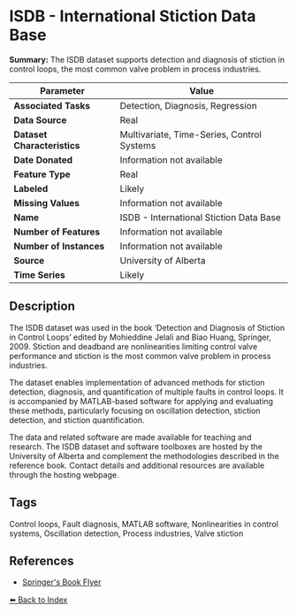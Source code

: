 # ISDB - International Stiction Data Base

**Summary:** The ISDB dataset supports detection and diagnosis of stiction in control loops, the most common valve problem in process industries.

| Parameter | Value |
| --- | --- |
| **Associated Tasks** | Detection, Diagnosis, Regression |
| **Data Source** | Real |
| **Dataset Characteristics** | Multivariate, Time-Series, Control Systems |
| **Date Donated** | Information not available |
| **Feature Type** | Real |
| **Labeled** | Likely |
| **Missing Values** | Information not available |
| **Name** | ISDB - International Stiction Data Base |
| **Number of Features** | Information not available |
| **Number of Instances** | Information not available |
| **Source** | University of Alberta |
| **Time Series** | Likely |

## Description

The ISDB dataset was used in the book ‘Detection and Diagnosis of Stiction in Control Loops’ edited by Mohieddine Jelali and Biao Huang, Springer, 2009. Stiction and deadband are nonlinearities limiting control valve performance and stiction is the most common valve problem in process industries.

The dataset enables implementation of advanced methods for stiction detection, diagnosis, and quantification of multiple faults in control loops. It is accompanied by MATLAB-based software for applying and evaluating these methods, particularly focusing on oscillation detection, stiction detection, and stiction quantification.

The data and related software are made available for teaching and research. The ISDB dataset and software toolboxes are hosted by the University of Alberta and complement the methodologies described in the reference book. Contact details and additional resources are available through the hosting webpage.

## Tags

Control loops, Fault diagnosis, MATLAB software, Nonlinearities in control systems, Oscillation detection, Process industries, Valve stiction

## References

- [Springer's Book Flyer](http://www.ualberta.ca/~bhuang/Stiction-Book/BookFlyer_JelaliHuang2009_1.pdf)

[⬅️ Back to Index](../README.md)
